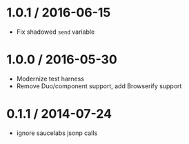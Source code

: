 1.0.1 / 2016-06-15
==================

  * Fix shadowed `send` variable

1.0.0 / 2016-05-30
==================

  * Modernize test harness 
  * Remove Duo/component support, add Browserify support

0.1.1 / 2014-07-24
==================

 * ignore saucelabs jsonp calls
